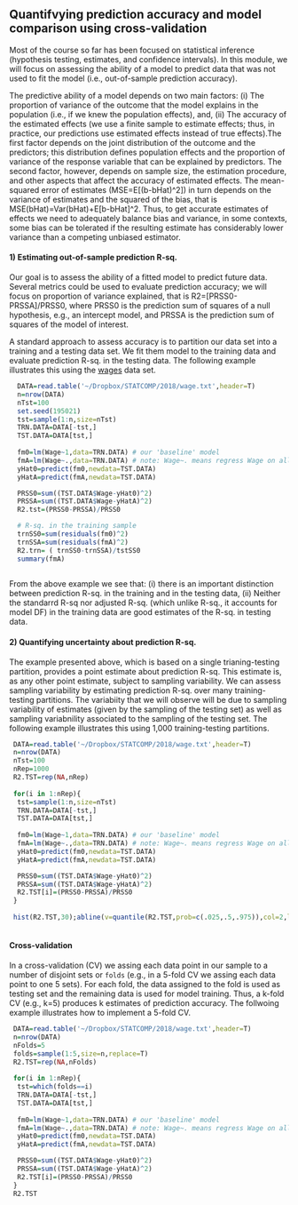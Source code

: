## Quantifvying prediction accuracy and model comparison using cross-validation

Most of the course so far has been focused on statistical inference (hypothesis testing,
  estimates, and confidence intervals).
In this module, we will focus on assessing the ability of a model to predict data that was not used to fit the model (i.e., out-of-sample prediction accuracy).

The predictive ability of a model depends on two main factors: (i) The proportion of variance of the outcome that the model explains in the population (i.e., if we knew the population effects), and, (ii) The accuracy of the estimated effects (we use a finite sample to estimate effects; thus, in practice, our predictions use estimated effects instead of true effects).The first factor depends on the joint distribution of the outcome and the predictors; this distribution defines population effects and the proportion of variance of the response variable that can be explained by predictors. The second factor, however, depends on sample size, the estimation procedure, and other aspects that affect the accuracy of estimated effects. The mean-squared error of estimates (MSE=E[(b-bHat)^2]) in turn depends on the variance of estimates and the squared of the bias, that is MSE(bHat)=Var(bHat)+E[b-bHat]^2. Thus, to get accurate estimates of effects we need  to adequately balance bias and variance, in some contexts, some bias can be tolerated if the resulting estimate has considerably lower variance than a competing unbiased estimator.

#### 1) Estimating out-of-sample prediction R-sq.

Our goal is to assess the ability of a fitted model to predict future data. Several metrics could be used to evaluate prediction accuracy; we will focus on proportion of variance explained, that is R2=[PRSS0-PRSSA]/PRSS0, where PRSS0 is the prediction sum of squares of a null hypothesis, e.g., an intercept model, 
and PRSSA is the prediction sum of squares of the model of interest. 

A standard approach to assess accuracy is to partition our data set into a training and a testing data set. We fit them model to the training data and evaluate
prediction R-sq. in the testing data. The following example illustrates this using the [wages](https://github.com/gdlc/STAT_COMP/blob/master/wages.txt) data set.

```r
  DATA=read.table('~/Dropbox/STATCOMP/2018/wage.txt',header=T)
  n=nrow(DATA)
  nTst=100
  set.seed(195021) 
  tst=sample(1:n,size=nTst)
  TRN.DATA=DATA[-tst,]
  TST.DATA=DATA[tst,]
  
  fm0=lm(Wage~1,data=TRN.DATA) # our 'baseline' model
  fmA=lm(Wage~.,data=TRN.DATA) # note: Wage~. means regress Wage on all the other variables in 'data'
  yHat0=predict(fm0,newdata=TST.DATA)
  yHatA=predict(fmA,newdata=TST.DATA)

  PRSS0=sum((TST.DATA$Wage-yHat0)^2)
  PRSSA=sum((TST.DATA$Wage-yHatA)^2)
  R2.tst=(PRSS0-PRSSA)/PRSS0

  # R-sq. in the training sample
  trnSS0=sum(residuals(fm0)^2)
  trnSSA=sum(residuals(fmA)^2)
  R2.trn= ( trnSS0-trnSSA)/tstSS0
  summary(fmA)
  
```

From the above example we see that: (i) there is an important distinction between prediction R-sq. in the training and in the testing data, (ii) Neither the standarrd R-sq nor adjusted R-sq. (which unlike R-sq., it accounts for model DF) in the training data are good estimates of the R-sq. in testing data.

#### 2) Quantifying uncertainty about prediction R-sq.

The example presented above, which is based on a single trianing-testing partition, provides a point estimate about prediction R-sq. This estimate is, as any other point estimate, subject to sampling variability. We can assess sampling variability by estimating prediction R-sq. over many training-testing partitions. The variabiity that we will observe will be due to sampling variability of estimates (given by the sampling of the testing set) as well as sampling variabnility associated to the sampling of the testing set. The following example illustrates this using 1,000 training-testing partitions.

```r
 DATA=read.table('~/Dropbox/STATCOMP/2018/wage.txt',header=T)
 n=nrow(DATA)
 nTst=100
 nRep=1000
 R2.TST=rep(NA,nRep)
 
 for(i in 1:nRep){
  tst=sample(1:n,size=nTst)
  TRN.DATA=DATA[-tst,]
  TST.DATA=DATA[tst,]
 
  fm0=lm(Wage~1,data=TRN.DATA) # our 'baseline' model
  fmA=lm(Wage~.,data=TRN.DATA) # note: Wage~. means regress Wage on all the other variables in 'data'
  yHat0=predict(fm0,newdata=TST.DATA)
  yHatA=predict(fmA,newdata=TST.DATA)

  PRSS0=sum((TST.DATA$Wage-yHat0)^2)
  PRSSA=sum((TST.DATA$Wage-yHatA)^2)
  R2.TST[i]=(PRSS0-PRSSA)/PRSS0
 }
 
 hist(R2.TST,30);abline(v=quantile(R2.TST,prob=c(.025,.5,.975)),col=2,lwd=2,lty=2)
 
```


#### Cross-validation

In a cross-validation (CV) we assing each data point in our sample to a number of disjoint sets or `folds` (e.g., in a 5-fold CV we assing each data point to one 5 sets). For each fold, the data assigned to the fold is used as testing set and the remaining data is used for model training. Thus, a k-fold CV (e.g., k=5) produces k estimates of prediction accuracy. The follwoing example illustrates how to implement a 5-fold CV.



```r
 DATA=read.table('~/Dropbox/STATCOMP/2018/wage.txt',header=T)
 n=nrow(DATA)
 nFolds=5
 folds=sample(1:5,size=n,replace=T)
 R2.TST=rep(NA,nFolds)
 
 for(i in 1:nRep){
  tst=which(folds==i)
  TRN.DATA=DATA[-tst,]
  TST.DATA=DATA[tst,]
 
  fm0=lm(Wage~1,data=TRN.DATA) # our 'baseline' model
  fmA=lm(Wage~.,data=TRN.DATA) # note: Wage~. means regress Wage on all the other variables in 'data'
  yHat0=predict(fm0,newdata=TST.DATA)
  yHatA=predict(fmA,newdata=TST.DATA)

  PRSS0=sum((TST.DATA$Wage-yHat0)^2)
  PRSSA=sum((TST.DATA$Wage-yHatA)^2)
  R2.TST[i]=(PRSS0-PRSSA)/PRSS0
 }
 R2.TST 
 
```

